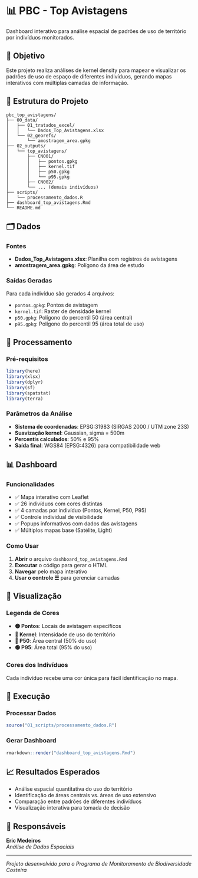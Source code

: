 # 📊 PBC - Top Avistagens

Dashboard interativo para análise espacial de padrões de uso de território por indivíduos monitorados.

## 🎯 Objetivo

Este projeto realiza análises de kernel density para mapear e visualizar os padrões de uso de espaço de diferentes indivíduos, gerando mapas interativos com múltiplas camadas de informação.

## 📁 Estrutura do Projeto

```
pbc_top_avistagens/
├── 00_data/
│   ├── 01_tratados_excel/
│   │   └── Dados_Top_Avistagens.xlsx
│   └── 02_georefs/
│       └── amostragem_area.gpkg
├── 02_outputs/
│   └── top_avistagens/
│       ├── CN001/
│       │   ├── pontos.gpkg
│       │   ├── kernel.tif
│       │   ├── p50.gpkg
│       │   └── p95.gpkg
│       ├── CN002/
│       └── ... (demais indivíduos)
├── scripts/
│   └── processamento_dados.R
├── dashboard_top_avistagens.Rmd
└── README.md
```

## 🗂️ Dados

### Fontes
- **Dados_Top_Avistagens.xlsx**: Planilha com registros de avistagens
- **amostragem_area.gpkg**: Polígono da área de estudo

### Saídas Geradas
Para cada indivíduo são gerados 4 arquivos:
- `pontos.gpkg`: Pontos de avistagem
- `kernel.tif`: Raster de densidade kernel
- `p50.gpkg`: Polígono do percentil 50 (área central)
- `p95.gpkg`: Polígono do percentil 95 (área total de uso)

## 🔧 Processamento

### Pré-requisitos
```r
library(here)
library(xlsx)
library(dplyr)
library(sf)
library(spatstat)
library(terra)
```

### Parâmetros da Análise
- **Sistema de coordenadas**: EPSG:31983 (SIRGAS 2000 / UTM zone 23S)
- **Suavização kernel**: Gaussian, sigma = 500m
- **Percentis calculados**: 50% e 95%
- **Saída final**: WGS84 (EPSG:4326) para compatibilidade web

## 📊 Dashboard

### Funcionalidades
- ✅ Mapa interativo com Leaflet
- ✅ 26 indivíduos com cores distintas
- ✅ 4 camadas por indivíduo (Pontos, Kernel, P50, P95)
- ✅ Controle individual de visibilidade
- ✅ Popups informativos com dados das avistagens
- ✅ Múltiplos mapas base (Satélite, Light)

### Como Usar
1. **Abrir** o arquivo `dashboard_top_avistagens.Rmd`
2. **Executar** o código para gerar o HTML
3. **Navegar** pelo mapa interativo
4. **Usar o controle ☰** para gerenciar camadas

## 🎨 Visualização

### Legenda de Cores
- **🟡 Pontos**: Locais de avistagem específicos
- **🔴 Kernel**: Intensidade de uso do território  
- **🔵 P50**: Área central (50% do uso)
- **🟢 P95**: Área total (95% do uso)

### Cores dos Indivíduos
Cada indivíduo recebe uma cor única para fácil identificação no mapa.

## 🚀 Execução

### Processar Dados
```r
source("01_scripts/processamento_dados.R")
```

### Gerar Dashboard
```r
rmarkdown::render("dashboard_top_avistagens.Rmd")
```

## 📈 Resultados Esperados

- Análise espacial quantitativa do uso do território
- Identificação de áreas centrais vs. áreas de uso extensivo
- Comparação entre padrões de diferentes indivíduos
- Visualização interativa para tomada de decisão

## 👥 Responsáveis

**Eric Medeiros**  
*Análise de Dados Espaciais*

---

*Projeto desenvolvido para o Programa de Monitoramento de Biodiversidade Costeira*

